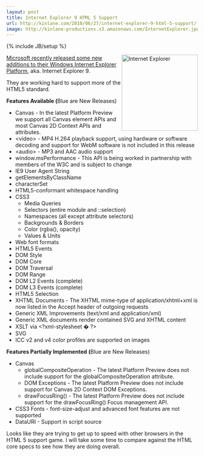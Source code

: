 ```yaml
---
layout: post
title: Internet Explorer 9 HTML 5 Support
url: http://kinlane.com/2010/06/27/internet-explorer-9-html-5-support/
image: http://kinlane-productions.s3.amazonaws.com/InternetExplorer.jpg
---
```

{% include JB/setup %}
<p>
     <img class="alignnone c1" title="Internet Explorer" src="http://kinlane-productions.s3.amazonaws.com/InternetExplorer.jpg"  width="200" align="right" /><a href="http://ie.microsoft.com/testdrive/info/ReleaseNotes/Default.html" target="_blank">Microsoft recently released some new additions to their Windows Internet Explorer Platform</a>, aka. Internet Explorer 9.
</p>

<p>
     They are working hard to support more of the HTML5 standard.
</p>

<p>
     <strong>Features Available (</strong>Blue are New Releases)
</p>
<ul class="mainlist">
     <li>
          Canvas - In the latest Platform Preview we support all Canvas element APIs and most Canvas 2D Context APIs and attributes.
     </li>
     <li>
          &lt;video&gt; - MP4 H.264 playback support, using hardware or software decoding and support for WebM software is not included in this release
     </li>
     <li>
          &lt;audio&gt; - MP3 and AAC audio support
     </li>
     <li>
          window.msPerformance - This API is being worked in partnership with members of the W3C and is subject to change
     </li>
     <li>IE9 User Agent String
     </li>
     <li>getElementsByClassName
     </li>
     <li>characterSet
     </li>
     <li>
          HTML5-conformant whitespace handling
     </li>
     <li>CSS3
          <ul class="mainlist">
               <li>Media Queries
               </li>
               <li>Selectors (entire module and ::selection)
               </li>
               <li>Namespaces (all except attribute selectors)
               </li>
               <li>
                    Backgrounds &amp; Borders
               </li>
               <li>Color (rgba(), opacity)
               </li>
               <li>
                    Values &amp; Units
               </li>
          </ul>
     </li>
     <li>
          Web font formats
     </li>
     <li>HTML5 Events
     </li>
     <li>
          DOM Style
     </li>
     <li>
          DOM Core
     </li>
     <li>DOM Traversal
     </li>
     <li>DOM Range
     </li>
     <li>DOM L2 Events (complete)
     </li>
     <li>DOM L3 Events (complete)
     </li>
     <li>HTML5 Selection
     </li>
     <li>
          XHTML Documents - The XHTML mime-type of application/xhtml+xml is now listed in the Accept header of outgoing requests
     </li>
     <li>
          Generic XML Improvements (text/xml and application/xml)
     </li>
     <li>
          Generic XML documents render contained SVG and XHTML content
     </li>
     <li>
          XSLT via &lt;?xml-stylesheet � ?&gt;
     </li>
     <li>SVG
     </li>
     <li>ICC v2 and v4 color profiles are supported on images
     </li>
</ul>
<p>
     <strong>Features Partially Implemented</strong> <strong>(</strong>Blue are New Releases)
</p>
<ul class="mainlist">
     <li>
          Canvas
          <ul class="mainlist">
               <li>
                    globalCompositeOperation - The latest Platform Preview does not include support for the globalCompositeOperation attribute.
               </li>
               <li>
                    DOM Exceptions - The latest Platform Preview does not include support for Canvas 2D Context DOM Exceptions.
               </li>
               <li>
                    drawFocusRing() - The latest Platform Preview does not include support for the drawFocusRing() Focus management API.
               </li>
          </ul>
     </li>
     <li>
          CSS3 Fonts - font-size-adjust and advanced font features are not supported
     </li>
     <li>DataURI - Support in script source
     </li>
</ul>
<p>
     Looks like they are trying to get up to speed with other browsers in the HTML 5 support game. I will take some time to compare against the HTML core specs to see how they are doing overall.
</p>